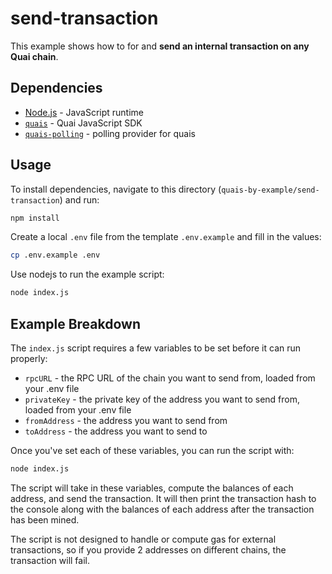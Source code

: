 # send-transaction

This example shows how to for and **send an internal transaction on any Quai chain**.

## Dependencies

- [Node.js](https://nodejs.org/en/) - JavaScript runtime
- [`quais`](https://www.npmjs.com/package/quais) - Quai JavaScript SDK
- [`quais-polling`](https://www.npmjs.com/package/quais-polling) - polling provider for quais

## Usage

To install dependencies, navigate to this directory (`quais-by-example/send-transaction`) and run:

```bash
npm install
```

Create a local `.env` file from the template `.env.example` and fill in the values:

```bash
cp .env.example .env
```

Use nodejs to run the example script:

```bash
node index.js
```

## Example Breakdown

The `index.js` script requires a few variables to be set before it can run properly:

- `rpcURL` - the RPC URL of the chain you want to send from, loaded from your .env file
- `privateKey` - the private key of the address you want to send from, loaded from your .env file
- `fromAddress` - the address you want to send from
- `toAddress` - the address you want to send to

Once you've set each of these variables, you can run the script with:

```bash
node index.js
```

The script will take in these variables, compute the balances of each address, and send the transaction. It will then print the transaction hash to the console along with the balances of each address after the transaction has been mined.

The script is not designed to handle or compute gas for external transactions, so if you provide 2 addresses on different chains, the transaction will fail.
